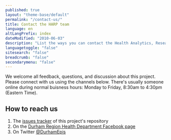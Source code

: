 ```yaml
---
published: true
layout: "theme-base/default"
permalink: "/contact-us/"
title: Contact the HARP team
language: en
altLangPrefix: index
dateModified: "2010-06-03"
description: "List the ways you can contact the Health Analytics, Research and Policy Team"
languagetoggle: "false"
sitesearch: "false"
breadcrumb: "false"
secondarymenu: "false"
---
```

We welcome all feedback, questions, and discussion about this project. Please connect with us using the channels below. There's usually someone online during normal buisness hours: Monday to Friday, 8:30am to 4:30pm (Eastern Time).

## How to reach us
1. The <a href="https://github.com/DurhamRegionHARP/RRFSS-data-explorer/issues/new">issues tracker</a> of this project's repository
2. On the <a href="https://facebook.com/{{ site.facebook_username }}">Durham Region Health Department Facebook page</a>
3. On Twitter <a href="https://twitter.com/{{ site.twitter_username }}">@DurhamEpis</a>